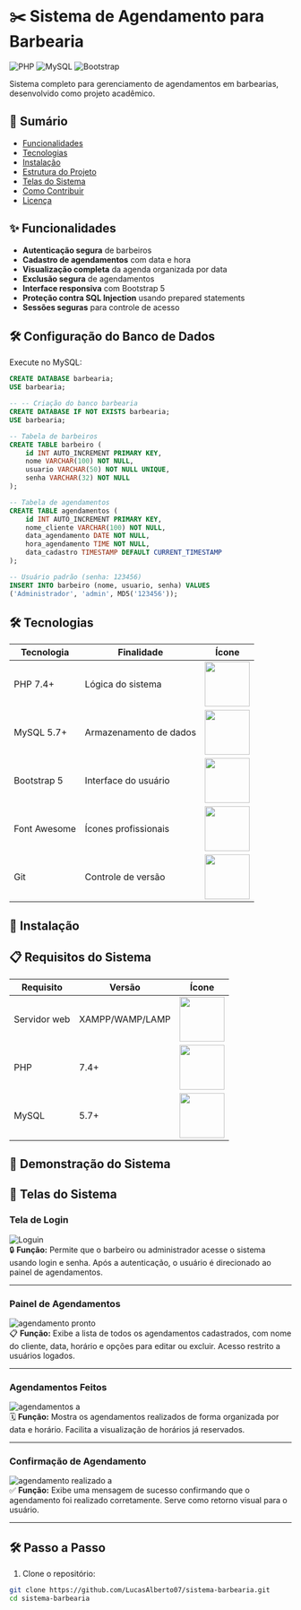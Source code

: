 # ✂️ Sistema de Agendamento para Barbearia

![PHP](https://img.shields.io/badge/PHP-8.x-777BB4?logo=php)
![MySQL](https://img.shields.io/badge/MySQL-5.7+-4479A1?logo=mysql)
![Bootstrap](https://img.shields.io/badge/Bootstrap-5.3-7952B3?logo=bootstrap)

Sistema completo para gerenciamento de agendamentos em barbearias, desenvolvido como projeto acadêmico.

## 📌 Sumário

- [Funcionalidades](#-funcionalidades)
- [Tecnologias](#-tecnologias)
- [Instalação](#-instalação)
- [Estrutura do Projeto](#-estrutura-do-projeto)
- [Telas do Sistema](#-telas-do-sistema)
- [Como Contribuir](#-como-contribuir)
- [Licença](#-licença)

## ✨ Funcionalidades

- **Autenticação segura** de barbeiros
- **Cadastro de agendamentos** com data e hora
- **Visualização completa** da agenda organizada por data
- **Exclusão segura** de agendamentos
- **Interface responsiva** com Bootstrap 5
- **Proteção contra SQL Injection** usando prepared statements
- **Sessões seguras** para controle de acesso

## 🛠️ Configuração do Banco de Dados

Execute no MySQL:

```sql
CREATE DATABASE barbearia;
USE barbearia;

-- -- Criação do banco barbearia
CREATE DATABASE IF NOT EXISTS barbearia;
USE barbearia;

-- Tabela de barbeiros
CREATE TABLE barbeiro (
    id INT AUTO_INCREMENT PRIMARY KEY,
    nome VARCHAR(100) NOT NULL,
    usuario VARCHAR(50) NOT NULL UNIQUE,
    senha VARCHAR(32) NOT NULL
);

-- Tabela de agendamentos
CREATE TABLE agendamentos (
    id INT AUTO_INCREMENT PRIMARY KEY,
    nome_cliente VARCHAR(100) NOT NULL,
    data_agendamento DATE NOT NULL,
    hora_agendamento TIME NOT NULL,
    data_cadastro TIMESTAMP DEFAULT CURRENT_TIMESTAMP
);

-- Usuário padrão (senha: 123456)
INSERT INTO barbeiro (nome, usuario, senha) VALUES 
('Administrador', 'admin', MD5('123456'));
```
## 🛠️ Tecnologias

| Tecnologia | Finalidade | Ícone |
|------------|------------|-------|
| PHP 7.4+ | Lógica do sistema | <img src="https://img.shields.io/badge/PHP-777BB4?logo=php&logoColor=white" width="80"> |
| MySQL 5.7+ | Armazenamento de dados | <img src="https://img.shields.io/badge/MySQL-4479A1?logo=mysql&logoColor=white" width="80"> |
| Bootstrap 5 | Interface do usuário | <img src="https://img.shields.io/badge/Bootstrap-7952B3?logo=bootstrap&logoColor=white" width="80"> |
| Font Awesome | Ícones profissionais | <img src="https://img.shields.io/badge/Font_Awesome-528DD7?logo=fontawesome&logoColor=white" width="80"> |
| Git | Controle de versão | <img src="https://img.shields.io/badge/Git-F05032?logo=git&logoColor=white" width="80"> |

## 🚀 Instalação

## 📋 Requisitos do Sistema

| Requisito | Versão | Ícone |
|-----------|--------|-------|
| Servidor web | XAMPP/WAMP/LAMP | <img src="https://img.shields.io/badge/XAMPP-FB7A24?logo=xampp&logoColor=white" width="80"> |
| PHP | 7.4+ | <img src="https://img.shields.io/badge/PHP-777BB4?logo=php&logoColor=white" width="80"> |
| MySQL | 5.7+ | <img src="https://img.shields.io/badge/MySQL-4479A1?logo=mysql&logoColor=white" width="80"> |
## 📸 Demonstração do Sistema


## 📸 Telas do Sistema

### Tela de Login
![Loguin](https://github.com/user-attachments/assets/e7c5eb5d-adc6-4ce2-a907-a2be69167c8c)  
🔒 **Função:** Permite que o barbeiro ou administrador acesse o sistema usando login e senha. Após a autenticação, o usuário é direcionado ao painel de agendamentos.

---

### Painel de Agendamentos
![agendamento pronto](https://github.com/user-attachments/assets/c20bb481-8de1-4c34-b71f-da9467ffec01)  
📋 **Função:** Exibe a lista de todos os agendamentos cadastrados, com nome do cliente, data, horário e opções para editar ou excluir. Acesso restrito a usuários logados.

---

### Agendamentos Feitos
![agendamentos a](https://github.com/user-attachments/assets/dfa3b9c3-ccb6-4083-af50-67174a2164ec)  
🗓️ **Função:** Mostra os agendamentos realizados de forma organizada por data e horário. Facilita a visualização de horários já reservados.

---

### Confirmação de Agendamento
![agendamento realizado a](https://github.com/user-attachments/assets/84a59e22-d2e4-49d4-b310-ef75db73e893)  
✅ **Função:** Exibe uma mensagem de sucesso confirmando que o agendamento foi realizado corretamente. Serve como retorno visual para o usuário.

---

## 🛠️ Passo a Passo

1. Clone o repositório:
```bash
git clone https://github.com/LucasAlberto07/sistema-barbearia.git
cd sistema-barbearia

